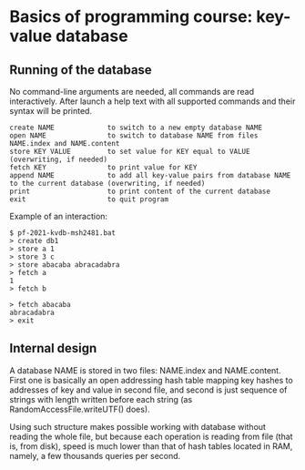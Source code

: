 # Basics of programming course: key-value database

## Running of the database

No command-line arguments are needed, all commands are read interactively. After launch a help text with all supported commands and their syntax will be printed.

    create NAME             to switch to a new empty database NAME
    open NAME               to switch to database NAME from files NAME.index and NAME.content
    store KEY VALUE         to set value for KEY equal to VALUE (overwriting, if needed)
    fetch KEY               to print value for KEY
    append NAME             to add all key-value pairs from database NAME to the current database (overwriting, if needed)
    print                   to print content of the current database
    exit                    to quit program

Example of an interaction:

    $ pf-2021-kvdb-msh2481.bat
    > create db1
    > store a 1
    > store 3 c
    > store abacaba abracadabra
    > fetch a
    1
    > fetch b
    
    > fetch abacaba
    abracadabra
    > exit

## Internal design

A database NAME is stored in two files: NAME.index and NAME.content.
First one is basically an open addressing hash table mapping key hashes to addresses of key and value in second file,
and second is just sequence of strings with length written before each string (as RandomAccessFile.writeUTF() does).

Using such structure makes possible working with database without reading the whole file, but because each operation is
reading from file (that is, from disk), speed is much lower than that of hash tables located in RAM, namely, a few thousands
queries per second.
